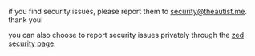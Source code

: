 if you find security issues, please report them to [security@theautist.me](mailto:security@theautist.me). thank you!

you can also choose to report security issues privately through the [zed security page](https://zed.dev/security).